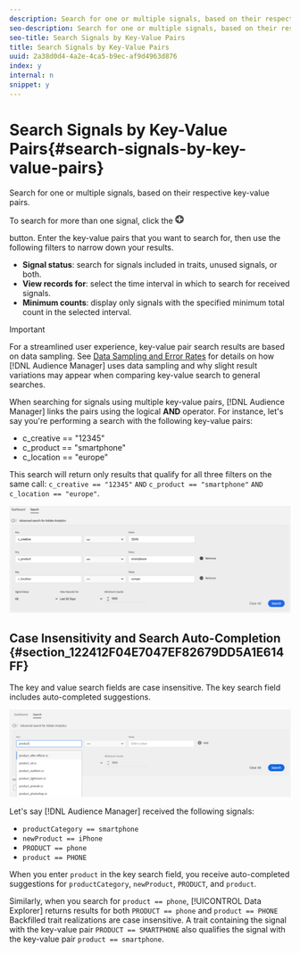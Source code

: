 ```yaml
---
description: Search for one or multiple signals, based on their respective key-value pairs.
seo-description: Search for one or multiple signals, based on their respective key-value pairs.
seo-title: Search Signals by Key-Value Pairs
title: Search Signals by Key-Value Pairs
uuid: 2a38d0d4-4a2e-4ca5-b9ec-af9d4963d876
index: y
internal: n
snippet: y
---
```


# Search Signals by Key-Value Pairs{#search-signals-by-key-value-pairs}

Search for one or multiple signals, based on their respective key-value pairs.

<a id="section_02289DDDC10E470D9B094B7D492AFE4D"></a>

To search for more than one signal, click the  ![Add](assets/icon_add.png)

button. Enter the key-value pairs that you want to search for, then use the following filters to narrow down your results.

* **Signal status**: search for signals included in traits, unused signals, or both. 
* **View records for**: select the time interval in which to search for received signals. 
* **Minimum counts**: display only signals with the specified minimum total count in the selected interval.

>[!IMPORTANT]
>
>For a streamlined user experience, key-value pair search results are based on data sampling. See [Data Sampling and Error Rates](https://marketing.adobe.com/resources/help/en_US/aam/report-sampling.html) for details on how [!DNL Audience Manager] uses data sampling and why slight result variations may appear when comparing key-value search to general searches.

When searching for signals using multiple key-value pairs, [!DNL Audience Manager] links the pairs using the logical **AND** operator. For instance, let's say you're performing a search with the following key-value pairs:

* c_creative == "12345" 
* c_product == "smartphone" 
* c_location == "europe"

This search will return only results that qualify for all three filters on the same call: `c_creative == "12345"` `AND` `c_product == "smartphone"` `AND` `c_location == "europe"`. 

![](assets/signals-search.png)

## Case Insensitivity and Search Auto-Completion {#section_122412F04E7047EF82679DD5A1E614FF}

The key and value search fields are case insensitive. The key search field includes auto-completed suggestions.

![](assets/signal-search-suggestions.png)

Let's say [!DNL Audience Manager] received the following signals:

* `productCategory == smartphone` 
* `newProduct == iPhone` 
* `PRODUCT == phone` 
* `product == PHONE`

When you enter `product` in the key search field, you receive auto-completed suggestions for `productCategory`, `newProduct`, `PRODUCT`, and `product`.

Similarly, when you search for `product == phone`, [!UICONTROL Data Explorer] returns results for both `PRODUCT == phone` and `product == PHONE` 
Backfilled trait realizations are case insensitive. A trait containing the signal with the key-value pair `PRODUCT == SMARTPHONE` also qualifies the signal with the key-value pair `product == smartphone`. 
